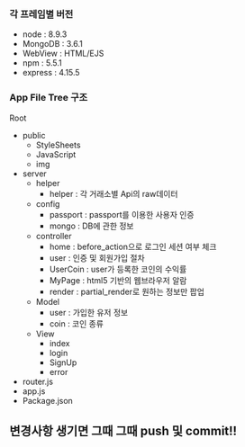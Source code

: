 ### 각 프레임별 버전
* node : 8.9.3   
* MongoDB : 3.6.1    
* WebView : HTML/EJS
* npm : 5.5.1
* express : 4.15.5

### App File Tree 구조
Root    
* public    
  * StyleSheets   
  * JavaScript    
  * img   
* server    
  * helper    
    * helper : 각 거래소별 Api의 raw데이터    
  * config    
    * passport : passport를 이용한 사용자 인증    
    * mongo : DB에 관한 정보    
  * controller    
    * home : before_action으로 로그인 세션 여부 체크    
    * user : 인증 및 회원가입 절차    
    * UserCoin : user가 등록한 코인의 수익률    
    * MyPage : html5 기반의 웹브라우저 알람    
    * render : partial_render로 원하는 정보만 팝업    
  * Model   
    * user : 가입한 유저 정보    
    * coin : 코인 종류    
  * View    
    * index   
    * login   
    * SignUp    
    * error   
* router.js   
* app.js    
* Package.json    

## **변경사항 생기면 그때 그때 push 및 commit!!**
